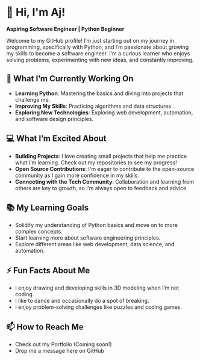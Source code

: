 # 👋 Hi, I'm Aj!
**Aspiring Software Engineer | Python Beginner**

Welcome to my GitHub profile! I’m just starting out on my journey in programming, specifically with Python, and I’m passionate about growing my skills to become a software engineer. I’m a curious learner who enjoys solving problems, experimenting with new ideas, and constantly improving.

## 🌱 What I’m Currently Working On
- **Learning Python**: Mastering the basics and diving into projects that challenge me.
- **Improving My Skills**: Practicing algorithms and data structures.
- **Exploring New Technologies**: Exploring web development, automation, and software design principles.

## 💻 What I’m Excited About
- **Building Projects**: I love creating small projects that help me practice what I’m learning. Check out my repositories to see my progress!
- **Open Source Contributions**: I'm eager to contribute to the open-source community as I gain more confidence in my skills.
- **Connecting with the Tech Community**: Collaboration and learning from others are key to growth, so I’m always open to feedback and advice.

## 📚 My Learning Goals
- Solidify my understanding of Python basics and move on to more complex concepts.
- Start learning more about software engineering principles.
- Explore different areas like web development, data science, and automation.

## ⚡ Fun Facts About Me
- I enjoy drawing and developing skills in 3D modeling when I’m not coding.
- I like to dance and occasionally do a spot of breaking.
- I enjoy problem-solving challenges like puzzles and coding games.

## 📫 How to Reach Me
- Check out my Portfolio (Coming soon!)
- Drop me a message here on GitHub
